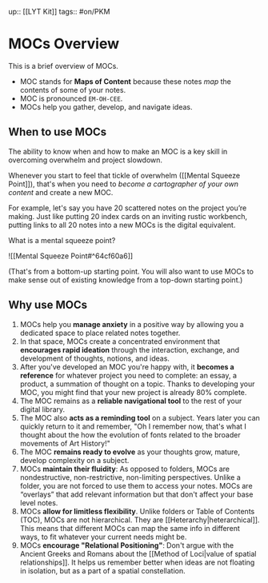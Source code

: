 up:: [[LYT Kit]]
tags:: #on/PKM 

# MOCs Overview
This is a brief overview of MOCs. 

- MOC stands for **Maps of Content** because these notes *map* the contents of some of your notes.
- MOC is pronounced `EM-OH-CEE`.
- MOCs help you gather, develop, and navigate ideas.

## When to use MOCs
The ability to know when and how to make an MOC is a key skill in overcoming overwhelm and project slowdown.

Whenever you start to feel that tickle of overwhelm ([[Mental Squeeze Point]]), that's when you need to *become a cartographer of your own content* and create a new MOC. 

For example, let's say you have 20 scattered notes on the project you’re making. Just like putting 20 index cards on an inviting rustic workbench, putting links to all 20 notes into a new MOCs is the digital equivalent.

What is a mental squeeze point? 

![[Mental Squeeze Point#^64cf60a6]]

(That's from a bottom-up starting point. You will also want to use MOCs to make sense out of existing knowledge from a top-down starting point.)

## Why use MOCs
1. MOCs help you **manage anxiety** in a positive way by allowing you a dedicated space to place related notes together.
2. In that space, MOCs create a concentrated environment that **encourages rapid ideation** through the interaction, exchange, and development of thoughts, notions, and ideas.
3. After you've developed an MOC you're happy with, it **becomes a reference** for whatever project you need to complete: an essay, a product, a summation of thought on a topic. Thanks to developing your MOC, you might find that your new project is already 80% complete.
4. The MOC remains as a **reliable navigational tool** to the rest of your digital library.
5. The MOC also **acts as a reminding tool** on a subject. Years later you can quickly return to it and remember, "Oh I remember now, that's what I thought about the how the evolution of fonts related to the broader movements of Art History!"
6. The MOC **remains ready to evolve** as your thoughts grow, mature, develop complexity on a subject. 
7. MOCs **maintain their fluidity**: As opposed to folders, MOCs are nondestructive, non-restrictive, non-limiting perspectives. Unlike a folder, you are not forced to use them to access your notes. MOCs are “overlays” that add relevant information but that don't affect your base level notes. 
8. MOCs **allow for limitless flexibility**. Unlike folders or Table of Contents (TOC), MOCs are not hierarchical. They are [[Heterarchy|heterarchical]]. This means that different MOCs can map the same info in different ways, to fit whatever your current needs might be.
9. MOCs **encourage "Relational Positioning"**: Don't argue with the Ancient Greeks and Romans about the [[Method of Loci|value of spatial relationships]]. It helps us remember better when ideas are not floating in isolation, but as a part of a spatial constellation.